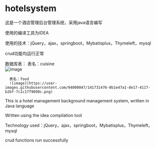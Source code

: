 # hotelsystem
这是一个酒店管理后台管理系统，采用java语言编写



使用的编译工具为IDEA



使用的技术：jQuery，ajax，springboot，Mybatisplus，Thymeleft，mysql



crud功能均运行正常



数据库表：
      表名：cuisine        
      ![image](https://user-images.githubusercontent.com/94090047/141731418-2deb84b2-0962-41bc-b856-938c9fcce384.png)

      表名：food
      ![image](https://user-images.githubusercontent.com/94090047/141731476-0b1e47a1-de17-4117-b2bf-7c1c17f9898c.png)

      






This is a hotel management background management system, written in Java language



Written using the idea compilation tool


Technology used：jQuery，ajax，springboot，Mybatisplus，Thymeleft，mysql


crud functions run successfully
